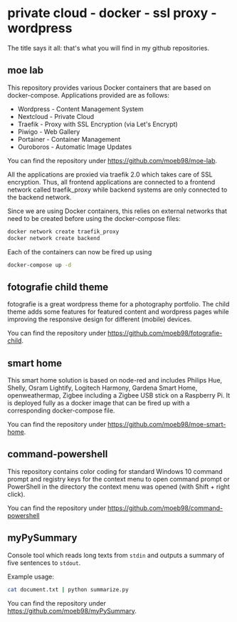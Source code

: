 # private cloud - docker - ssl proxy - wordpress

The title says it all:
that's what you will find in my github repositories.

## moe lab

This repository provides
various Docker containers that are based on docker-compose.
Applications provided are as follows:

- Wordpress - Content Management System
- Nextcloud - Private Cloud
- Traefik - Proxy with SSL Encryption (via Let's Encrypt)
- Piwigo - Web Gallery
- Portainer - Container Management
- Ouroboros - Automatic Image Updates

You can find the repository under
<https://github.com/moeb98/moe-lab>.

All the applications are proxied via traefik 2.0 which takes care
of SSL encryption. Thus, all frontend applications are connected
to a frontend network called traefik_proxy while backend systems
are only connected to the backend network.

Since we are using Docker containers, this relies on external
networks that need to be created before using the docker-compose
files:

```bash
docker network create traefik_proxy
docker network create backend
```

Each of the containers can now be fired up using

```bash
docker-compose up -d
```

## fotografie child theme

fotografie is a great wordpress theme for a photography portfolio.
The child theme
adds some features for featured content and wordpress pages while
improving the responsive design for different (mobile) devices.

You can find the repository under
<https://github.com/moeb98/fotografie-child>.

## smart home

This smart home solution is based on node-red and includes Philips
Hue, Shelly, Osram Lightify, Logitech Harmony, Gardena Smart Home,
openweathermap, Zigbee including a Zigbee USB stick on a Raspberry
Pi. It is deployed fully as a docker image that can be fired up
with a corresponding docker-compose file.

You can find the repository under
<https://github.com/moeb98/moe-smart-home>.

## command-powershell

This repository contains color coding for standard Windows 10
command prompt and registry keys for the context menu to open command
prompt or PowerShell in the directory the context menu was opened
(with Shift + right click).

You can find the repository under
<https://github.com/moeb98/command-powershell>

## myPySummary

Console tool which reads long texts from `stdin` and outputs a summary
of five sentences to `stdout`.

Example usage:

```bash
cat document.txt | python summarize.py
```

You can find the repository under
<https://github.com/moeb98/myPySummary>.
